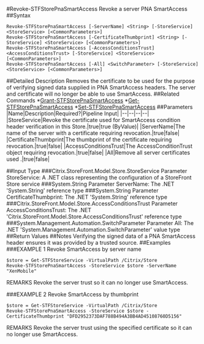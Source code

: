 #Revoke-STFStorePnaSmartAccess
Revoke a server PNA SmartAccess
##Syntax
```Revoke-STFStorePnaSmartAccess [-ServerName] <String> [-StoreService] <StoreService> [<CommonParameters>]
Revoke-STFStorePnaSmartAccess [-CertificateThumbprint] <String> [-StoreService] <StoreService> [<CommonParameters>]
Revoke-STFStorePnaSmartAccess [-AccessConditionsTrust] <AccessConditionsTrust> [-StoreService] <StoreService> [<CommonParameters>]
Revoke-STFStorePnaSmartAccess [-All] <SwitchParameter> [-StoreService] <StoreService> [<CommonParameters>]
```
##Detailed Description
Removes the certificate to be used for the purpose of verifying signed data supplied in PNA SmartAccess headers. The server and certificate will no longer be able to use SmartAccess.
##Related Commands
*[Grant-STFStorePnaSmartAccess](Grant-STFStorePnaSmartAccess)
*[Get-STFStorePnaSmartAccess](Get-STFStorePnaSmartAccess)
*[Set-STFStorePnaSmartAccess](Set-STFStorePnaSmartAccess)
##Parameters
|Name|Description|Required?|Pipeline Input||--|--|--|--||StoreService|Revoke the certificate used for SmartAccess condition header verification in this Store.|true|true (ByValue)||ServerName|The name of the server with a certificate requiring revocation.|true|false||CertificateThumbprint|The thumbprint of the certificate requiring revocation.|true|false||AccessConditionsTrust|The AccessConditionTrust object requiring revocation.|true|false||All|Remove all server certificates used .|true|false|##Input Type
###Citrix.StoreFront.Model.Store.StoreService
Parameter StoreService: A .NET class representing the configuration of a StoreFront Store service
###System.String
Parameter ServerName: The .NET 'System.String' reference type
###System.String
Parameter CertificateThumbprint: The .NET 'System.String' reference type
###Citrix.StoreFront.Model.Store.AccessConditionsTrust
Parameter AccessConditionsTrust: The .NET 'Citrix.StoreFront.Model.Store.AccessConditionsTrust' reference type
###System.Management.Automation.SwitchParameter
Parameter All: The .NET 'System.Management.Automation.SwitchParameter' value type
##Return Values
##Notes
Verifying the signed data of a PNA SmartAccess header ensures it was provided by a trusted source.
##Examples
###EXAMPLE 1 Revoke SmartAccess by server name
```$store = Get-STFStoreService -VirtualPath /Citrix/Store
Revoke-STFStorePnaSmartAccess -StoreService $store -ServerName "XenMobile"
```
REMARKS
Revoke the server trust so it can no longer use SmartAccess.
###EXAMPLE 2 Revoke SmartAccess by thumbprint
```$store = Get-STFStoreService -VirtualPath /Citrix/Store
Revoke-STFStorePnaSmartAccess -StoreService $store -CertificateThumbprint "DFD2952373DAF788B494A3BB4AD45108760D5156"
```
REMARKS
Revoke the server trust using the specified certificate so it can no longer use SmartAccess.
